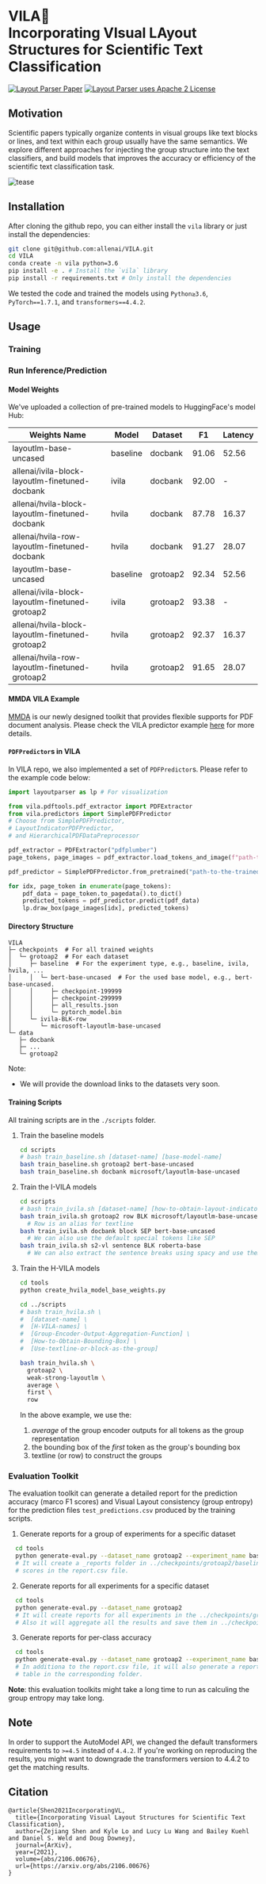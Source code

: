 # VILA🌴 <br> Incorporating **VI**sual **LA**yout Structures for Scientific Text Classification

<a href="https://arxiv.org/abs/2106.00676"><img src="https://img.shields.io/badge/arXiv-2106.00676-b31b1b.svg" title="Layout Parser Paper"></a>
<a href="https://github.com/Layout-Parser/layout-parser/blob/master/LICENSE"><img src="https://img.shields.io/pypi/l/layoutparser" title="Layout Parser uses Apache 2 License"></a>

## Motivation 

Scientific papers typically organize contents in visual groups like text blocks or lines, and text within each group usually have the same semantics. We explore different approaches for injecting the group structure into the text classifiers, and build models that improves the accuracy or efficiency of the scientific text classification task. 

![tease](./.github/github-teaser.png)

## Installation 

After cloning the github repo, you can either install the `vila` library or just install the dependencies: 
```bash 
git clone git@github.com:allenai/VILA.git
cd VILA 
conda create -n vila python=3.6
pip install -e . # Install the `vila` library 
pip install -r requirements.txt # Only install the dependencies 
```

We tested the code and trained the models using `Python≥3.6`, `PyTorch==1.7.1`, and `transformers==4.4.2`. 

## Usage 

### Training 

### Run Inference/Prediction 

#### Model Weights

We've uploaded a collection of pre-trained models to HuggingFace's model Hub:

| Weights Name                                    | Model    | Dataset  | F1    | Latency |
| ----------------------------------------------- | -------- | -------- | ----- | ------- |
| layoutlm-base-uncased                           | baseline | docbank  | 91.06 | 52.56   |
| allenai/ivila-block-layoutlm-finetuned-docbank  | ivila    | docbank  | 92.00 | -       |
| allenai/hvila-block-layoutlm-finetuned-docbank  | hvila    | docbank  | 87.78 | 16.37   |
| allenai/hvila-row-layoutlm-finetuned-docbank    | hvila    | docbank  | 91.27 | 28.07   |
| layoutlm-base-uncased                           | baseline | grotoap2 | 92.34 | 52.56   |
| allenai/ivila-block-layoutlm-finetuned-grotoap2 | ivila    | grotoap2 | 93.38 | -       |
| allenai/hvila-block-layoutlm-finetuned-grotoap2 | hvila    | grotoap2 | 92.37 | 16.37   |
| allenai/hvila-row-layoutlm-finetuned-grotoap2   | hvila    | grotoap2 | 91.65 | 28.07   |

#### MMDA VILA Example

[MMDA](https://github.com/allenai/mmda/) is our newly designed toolkit that provides flexible supports for PDF document analysis. Please check the VILA predictor example [here](https://github.com/allenai/mmda/tree/main/examples/vila_for_scidoc_parsing) for more details.  

#### `PDFPredictor`s in VILA

In VILA repo, we also implemented a set of `PDFPredictor`s. Please refer to the example code below:

```python
import layoutparser as lp # For visualization 

from vila.pdftools.pdf_extractor import PDFExtractor
from vila.predictors import SimplePDFPredictor
# Choose from SimplePDFPredictor,
# LayoutIndicatorPDFPredictor, 
# and HierarchicalPDFDataPreprocessor

pdf_extractor = PDFExtractor("pdfplumber")
page_tokens, page_images = pdf_extractor.load_tokens_and_image(f"path-to-your.pdf")

pdf_predictor = SimplePDFPredictor.from_pretrained("path-to-the-trained-weights")

for idx, page_token in enumerate(page_tokens):
    pdf_data = page_token.to_pagedata().to_dict()
    predicted_tokens = pdf_predictor.predict(pdf_data)
    lp.draw_box(page_images[idx], predicted_tokens)
```

#### Directory Structure 

```
VILA
├─ checkpoints  # For all trained weights 
│  └─ grotoap2  # For each dataset                                 
│     ├─ baseline  # For the experiment type, e.g., baseline, ivila, hvila, ...
│     │  └─ bert-base-uncased  # For the used base model, e.g., bert-base-uncased. 
│     │     ├─ checkpoint-199999                                
│     │     ├─ checkpoint-299999                                 
│     │     ├─ all_results.json                                       
│     │     └─ pytorch_model.bin                         
│     └─ ivila-BLK-row                           
│        └─ microsoft-layoutlm-base-uncased 
└─ data                                       
   ├─ docbank
   ├─ ...
   └─ grotoap2                                 

```

Note:
- We will provide the download links to the datasets very soon. 

#### Training Scripts

All training scripts are in the `./scripts` folder. 

1. Train the baseline models
    ```bash
    cd scripts
    # bash train_baseline.sh [dataset-name] [base-model-name]
    bash train_baseline.sh grotoap2 bert-base-uncased
    bash train_baseline.sh docbank microsoft/layoutlm-base-uncased
    ```
2. Train the I-VILA models
    ```bash
    cd scripts
    # bash train_ivila.sh [dataset-name] [how-to-obtain-layout-indicators] [used-special-token] [base-model-name]
    bash train_ivila.sh grotoap2 row BLK microsoft/layoutlm-base-uncased 
      # Row is an alias for textline 
    bash train_ivila.sh docbank block SEP bert-base-uncased
      # We can also use the default special tokens like SEP 
    bash train_ivila.sh s2-vl sentence BLK roberta-base 
      # We can also extract the sentence breaks using spacy and use them as indicators.
    ```
3. Train the H-VILA models
    ```bash
    cd tools
    python create_hvila_model_base_weights.py 

    cd ../scripts
    # bash train_hvila.sh \
    #  [dataset-name] \
    #  [H-VILA-names] \
    #  [Group-Encoder-Output-Aggregation-Function] \
    #  [How-to-Obtain-Bounding-Box] \
    #  [Use-textline-or-block-as-the-group]

    bash train_hvila.sh \
      grotoap2 \
      weak-strong-layoutlm \
      average \
      first \
      row 
    ```
    In the above example, we use the:

    1. *average* of the group encoder outputs for all tokens as the group representation 
    2. the bounding box of the *first* token as the group's bounding box
    3. textline (or row) to construct the groups

### Evaluation Toolkit 

The evaluation toolkit can generate a detailed report for the prediction accuracy (marco F1 scores) and Visual Layout consistency (group entropy) for the prediction files `test_predictions.csv` produced by the training scripts. 

1. Generate reports for a group of experiments for a specific dataset
  ```bash
    cd tools
    python generate-eval.py --dataset_name grotoap2 --experiment_name baseline
    # It will create a _reports folder in ../checkpoints/grotoap2/baseline and store the 
    # scores in the report.csv file. 
  ```
2. Generate reports for all experiments for a specific dataset
  ```bash
    cd tools
    python generate-eval.py --dataset_name grotoap2
    # It will create reports for all experiments in the ../checkpoints/grotoap2/ folder
    # Also it will aggregate all the results and save them in ../checkpoints/grotoap2/_reports 
  ```
3. Generate reports for per-class accuracy
  ```bash
    cd tools
    python generate-eval.py --dataset_name grotoap2 --experiment_name baseline --store_per_class
    # In additiona to the report.csv file, it will also generate a report_per_class.csv
    # table in the corresponding folder. 
  ```

**Note**: this evaluation toolkits might take a long time to run as calculing the group entropy may take long. 


## Note

In order to support the AutoModel API, we changed the default transformers requirements to `>=4.5` instead of `4.4.2`. If you're working on reproducing the results, you might want to downgrade the transformers version to 4.4.2 to get the matching results. 

## Citation

```
@article{Shen2021IncorporatingVL,
  title={Incorporating Visual Layout Structures for Scientific Text Classification},
  author={Zejiang Shen and Kyle Lo and Lucy Lu Wang and Bailey Kuehl and Daniel S. Weld and Doug Downey},
  journal={ArXiv},
  year={2021},
  volume={abs/2106.00676},
  url={https://arxiv.org/abs/2106.00676}
}
```


